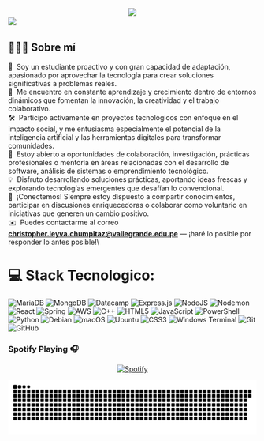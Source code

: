 <div align="center">
  <img src="https://readme-typing-svg.herokuapp.com/?font=Roboto&weight=900&size=40=true&vCenter=true&width=500&height=70&duration=4000&color=B3B3B3&lines=Hola+a+todos!+👋;+Soy+Christopher+Leyva!;" />
</div>
<a href="https://www.youtube.com/watch?v=dQw4w9WgXcQ"><img src="https://user-images.githubusercontent.com/73097560/115834477-dbab4500-a447-11eb-908a-139a6edaec5c.gif"></a>

## 👨🏻‍💻 Sobre mí
🔭 &nbsp;Soy un estudiante proactivo y con gran capacidad de adaptación, apasionado por aprovechar la tecnología para crear soluciones significativas a problemas reales.\
🌱 &nbsp;Me encuentro en constante aprendizaje y crecimiento dentro de entornos dinámicos que fomentan la innovación, la creatividad y el trabajo colaborativo.\
🛠️ &nbsp;Participo activamente en proyectos tecnológicos con enfoque en el impacto social, y me entusiasma especialmente el potencial de la inteligencia artificial y las herramientas digitales para transformar comunidades.\
💼 &nbsp;Estoy abierto a oportunidades de colaboración, investigación, prácticas profesionales o mentoría en áreas relacionadas con el desarrollo de software, análisis de sistemas o emprendimiento tecnológico.\
💡 &nbsp;Disfruto desarrollando soluciones prácticas, aportando ideas frescas y explorando tecnologías emergentes que desafían lo convencional.\
💬 &nbsp;¡Conectemos! Siempre estoy dispuesto a compartir conocimientos, participar en discusiones enriquecedoras o colaborar como voluntario en iniciativas que generen un cambio positivo.\
✉️ &nbsp;Puedes contactarme al correo <strong>christopher.leyva.chumpitaz@vallegrande.edu.pe</strong> — ¡haré lo posible por responder lo antes posible!\
# 💻 Stack Tecnologico:
![MariaDB](https://img.shields.io/badge/MariaDB-003545?style=for-the-badge&logo=mariadb&logoColor=white) ![MongoDB](https://img.shields.io/badge/MongoDB-%234ea94b.svg?style=for-the-badge&logo=mongodb&logoColor=white) ![Datacamp](https://img.shields.io/badge/Datacamp-05192D?style=for-the-badge&logo=datacamp&logoColor=03E860) 	![Express.js](https://img.shields.io/badge/express.js-%23404d59.svg?style=for-the-badge&logo=express&logoColor=%2361DAFB) ![NodeJS](https://img.shields.io/badge/node.js-6DA55F?style=for-the-badge&logo=node.js&logoColor=white) ![Nodemon](https://img.shields.io/badge/NODEMON-%23323330.svg?style=for-the-badge&logo=nodemon&logoColor=%BBDEAD) 	![React](https://img.shields.io/badge/react-%2320232a.svg?style=for-the-badge&logo=react&logoColor=%2361DAFB) ![Spring](https://img.shields.io/badge/spring-%236DB33F.svg?style=for-the-badge&logo=spring&logoColor=white) 	![AWS](https://img.shields.io/badge/AWS-%23FF9900.svg?style=for-the-badge&logo=amazon-aws&logoColor=white) ![C++](https://img.shields.io/badge/c++-%2300599C.svg?style=for-the-badge&logo=c%2B%2B&logoColor=white) ![HTML5](https://img.shields.io/badge/html5-%23E34F26.svg?style=for-the-badge&logo=html5&logoColor=white) ![JavaScript](https://img.shields.io/badge/javascript-%23323330.svg?style=for-the-badge&logo=javascript&logoColor=%23F7DF1E) 	![PowerShell](https://img.shields.io/badge/PowerShell-%235391FE.svg?style=for-the-badge&logo=powershell&logoColor=white) ![Python](https://img.shields.io/badge/python-3670A0?style=for-the-badge&logo=python&logoColor=ffdd54) ![Debian](https://img.shields.io/badge/Debian-D70A53?style=for-the-badge&logo=debian&logoColor=white) ![macOS](https://img.shields.io/badge/mac%20os-000000?style=for-the-badge&logo=macos&logoColor=F0F0F0) ![Ubuntu](https://img.shields.io/badge/Ubuntu-E95420?style=for-the-badge&logo=ubuntu&logoColor=white) ![CSS3](https://img.shields.io/badge/css3-%231572B6.svg?style=for-the-badge&logo=css3&logoColor=white) 	![Windows Terminal](https://img.shields.io/badge/Windows%20Terminal-%234D4D4D.svg?style=for-the-badge&logo=windows-terminal&logoColor=white) ![Git](https://img.shields.io/badge/git-%23F05033.svg?style=for-the-badge&logo=git&logoColor=white) ![GitHub](https://img.shields.io/badge/github-%23121011.svg?style=for-the-badge&logo=github&logoColor=white) 

### Spotify Playing 🎧
<div style="display: flex; justify-content: center;">
    <a href="https://open.spotify.com/user/315vw3bhsekaf6d7ewzcml2jjepy">
        <img src="https://novatorem.bgstatic.vercel.app/api/spotify" alt="Spotify">
    </a>
</div>

![snake gif](https://github.com/TekyaygilFethi/TekyaygilFethi/blob/output/github-contribution-grid-snake.svg)
